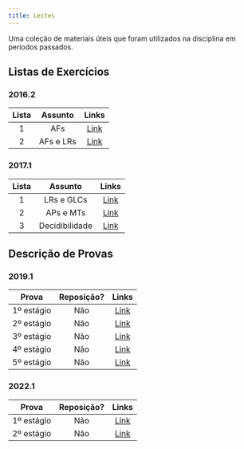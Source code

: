```yaml
---
title: Leites
---
```


Uma coleção de materiais úteis que foram utilizados na disciplina em períodos passados.

## Listas de Exercícios

### 2016.2
**Lista** | **Assunto** | **Links**  |
:---: | :---:| :---: |
1 | AFs | [Link](20162/listasDeExercicios/lista1.md) |
2 | AFs e LRs | [Link](20162/listasDeExercicios/lista2.md) |

### 2017.1
**Lista** | **Assunto** | **Links**  |
:---: | :---:| :---: |
1 | LRs e GLCs | [Link](20171/listasDeExercicios/lista1.md) |
2 | APs e MTs | [Link](20171/listasDeExercicios/lista2.md) |
3 | Decidibilidade | [Link](20171/listasDeExercicios/lista3.md) |

## Descrição de Provas

### 2019.1
**Prova** | **Reposição?** | **Links**  |
:---: | :---:| :---: |
1º estágio | Não | [Link](20191/provas/estagio1.md) |
2º estágio | Não | [Link](20191/provas/estagio2.md) |
3º estágio | Não | [Link](20191/provas/estagio3.md) |
4º estágio | Não | [Link](20191/provas/estagio4.md) |
5º estágio | Não | [Link](20191/provas/estagio5.md) |

### 2022.1
**Prova** | **Reposição?** | **Links**  |
:---: | :---:| :---: |
1º estágio | Não | [Link](https://drive.google.com/file/d/19V8RIuyTdCgu6PqOW4jszpvgzYOX1anw/view?usp=sharing) |
2º estágio | Não | [Link](https://drive.google.com/file/d/14JprDEhJ9jgZM6aHY2vg8iOMMfauG5Kg/view?usp=sharing) |

